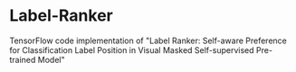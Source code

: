 # Label-Ranker
TensorFlow code implementation of "Label Ranker: Self-aware Preference for Classification Label Position in Visual Masked Self-supervised Pre-trained Model"
